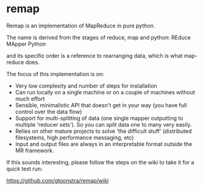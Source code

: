 # remap

Remap is an implementation of MapReduce in pure python.

The name is derived from the stages of reduce, map and python: REduce MApper Python

and its specific order is a reference to rearranging data, which is what map-reduce does.

The focus of this implementation is on:
- Very low complexity and number of steps for installation
- Can run locally on a single machine or on a couple of machines without much effort
- Sensible, minimalistic API that doesn't get in your way (you have full control over the data flow)
- Support for multi-splitting of data (one single mapper outputting to multiple 'reducer sets'). So you can split data one to many very easily.
- Relies on other mature projects to solve 'the difficult stuff' (distributed filesystems, high performance messaging, etc)
- Input and output files are always in an interpretable format outside the MR framework.

If this sounds interesting, please follow the steps on the wiki to take it for a quick test run:

https://github.com/gtoonstra/remap/wiki
